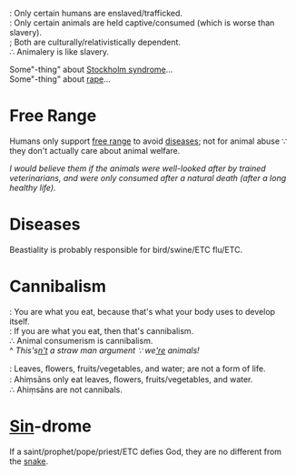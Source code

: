 : Only certain humans are enslaved/trafficked.
<br>: Only certain animals are held captive/consumed (which is worse than slavery).
<br>; Both are culturally/relativistically dependent.
<br>∴ Animalery is like slavery.

Some"-thing" about [Stockholm syndrome](https://youtu.be/C25qzDhGLx8)...
<br>Some"-thing" about [rape](https://youtu.be/o9ncQadOvAM)...

# Free Range
Humans only support [free range](#free-range) to avoid [diseases](#diseases); not for animal abuse ∵ they don't actually care about animal welfare.

*I would believe them if the animals were well-looked after by trained veterinarians, and were only consumed after a natural death (after a long healthy life).*

# Diseases
Beastiality is probably responsible for bird/swine/ETC flu/ETC.

# Cannibalism
: You are what you eat, because that's what your body uses to develop itself.
<br>: If you are what you eat, then that's cannibalism.
<br>∴ Animal consumerism is cannibalism.
<br>^ *This's[n't](https://en.wikipedia.org/wiki/Ship_of_Theseus) a straw man argument ∵ we['re](https://youtu.be/BhtgINeaJWg) animals!*

: Leaves, ﬂowers, fruits/vegetables, and water; are not a form of life.
<br>: Ahiṃsāns only eat leaves, ﬂowers, fruits/vegetables, and water.
<br>∴ Ahiṃsāns are not cannibals.

# [Sin](https://en.wikipedia.org/wiki/Thou_shalt_not_kill)-drome
If a saint/prophet/pope/priest/ETC defies God, they are no different from the [snake](https://youtu.be/0E00Zuayv9Q).
